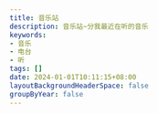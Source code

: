 ```yaml
---
title: 音乐站
description: 音乐站~分我最近在听的音乐
keywords:
- 音乐
- 电台
- 听
tags: []
date: 2024-01-01T10:11:15+08:00
layoutBackgroundHeaderSpace: false
groupByYear: false
---
```

<br/><br/>